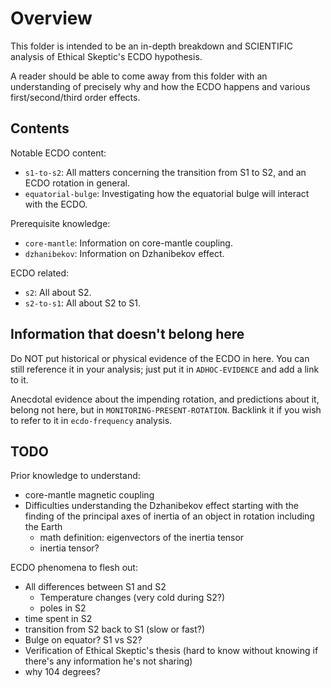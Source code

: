 # Overview

This folder is intended to be an in-depth breakdown and SCIENTIFIC analysis of Ethical Skeptic's ECDO hypothesis.

A reader should be able to come away from this folder with an understanding of precisely why and how the ECDO happens and various first/second/third order effects.

## Contents

Notable ECDO content:
- `s1-to-s2`: All matters concerning the transition from S1 to S2, and an ECDO rotation in general.
- `equatorial-bulge`: Investigating how the equatorial bulge will interact with the ECDO.

Prerequisite knowledge:
- `core-mantle`: Information on core-mantle coupling.
- `dzhanibekov`: Information on Dzhanibekov effect.

ECDO related:
- `s2`: All about S2.
- `s2-to-s1`: All about S2 to S1.

## Information that doesn't belong here

Do NOT put historical or physical evidence of the ECDO in here. You can still reference it in your analysis; just put it in `ADHOC-EVIDENCE` and add a link to it.

Anecdotal evidence about the impending rotation, and predictions about it, belong not here, but in `MONITORING-PRESENT-ROTATION`. Backlink it if you wish to refer to it in `ecdo-frequency` analysis.

## TODO

Prior knowledge to understand:
- core-mantle magnetic coupling
- Difficulties understanding the Dzhanibekov effect starting with the finding of the principal axes of inertia of an object in rotation including the Earth
    - math definition: eigenvectors of the inertia tensor
    - inertia tensor?

ECDO phenomena to flesh out:
- All differences between S1 and S2
    - Temperature changes (very cold during S2?)
    - poles in S2
- time spent in S2
- transition from S2 back to S1 (slow or fast?)
- Bulge on equator? S1 vs S2?
- Verification of Ethical Skeptic's thesis (hard to know without knowing if there's any information he's not sharing)
- why 104 degrees?
